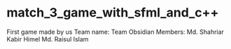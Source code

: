 # match_3_game_with_sfml_and_c++
First game made by us
Team name: Team Obsidian
Members: Md. Shahriar Kabir Himel
         Md. Raisul Islam
